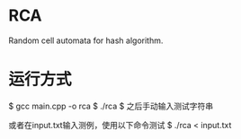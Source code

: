 # RCA
Random cell automata for hash algorithm.


# 运行方式
$ gcc main.cpp -o rca
$ ./rca
$ 之后手动输入测试字符串

或者在input.txt输入测例，使用以下命令测试
$ ./rca < input.txt

